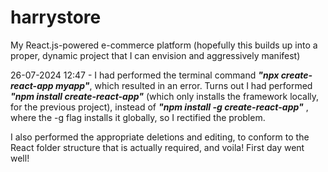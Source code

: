 # harrystore

My React.js-powered e-commerce platform (hopefully this builds up into a proper, dynamic project that I can envision and aggressively manifest)

26-07-2024 12:47 - I had performed the terminal command <b><i>"npx create-react-app myapp"</i></b>, which resulted in an error. Turns out I had performed <b><i>"npm install create-react-app"</i></b> (which only installs the framework locally, for the previous project), instead of <b><i>"npm install -g create-react-app"</i></b> , where the -g flag installs it globally, so I rectified the problem. 
<p>I also performed the appropriate deletions and editing, to conform to the React folder structure that is actually required, and voila! First day went well!</p>
